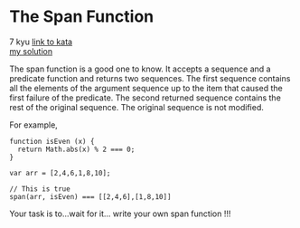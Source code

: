 # The Span Function
7 kyu
[link to kata](https://www.codewars.com/kata/54f2f335cb9d99e8530008d7/train/javascript)
<br>
[my solution](./kata.js)

The span function is a good one to know. It accepts a sequence and a predicate function and returns two sequences. The first sequence contains all the elements of the argument sequence up to the item that caused the first failure of the predicate. The second returned sequence contains the rest of the original sequence. The original sequence is not modified.

For example,

```
function isEven (x) {
  return Math.abs(x) % 2 === 0;
}

var arr = [2,4,6,1,8,10];

// This is true
span(arr, isEven) === [[2,4,6],[1,8,10]]
```
Your task is to...wait for it... write your own span function !!!